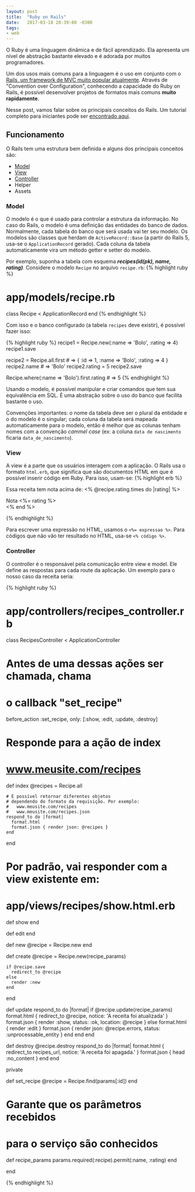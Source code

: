 ```yaml
---
layout: post
title:  "Ruby on Rails"
date:   2017-03-18 20:39:00 -0300
tags:
- web
---
```

O Ruby é uma linguagem dinâmica e de fácil aprendizado. Ela
apresenta um nível de abstração bastante elevado e é adorada por muitos
programadores.

Um dos usos mais comuns para a linguagem é o uso em conjunto com o 
[Rails, um framework de MVC muito popular atualmente](http://rubyonrails.org/). 
Através de "Convention over Configuration", conhecendo a capacidade 
do Ruby on Rails, é possível desenvolver projetos de formatos 
mais comuns **muito rapidamente**.

Nesse post, vamos falar sobre os principais conceitos do Rails.
Um tutorial completo para iniciantes pode ser 
[encontrado aqui](http://guides.rubyonrails.org/getting_started.html).

## Funcionamento
O Rails tem uma estrutura bem definida e alguns dos principais conceitos são:
* [Model](#model)
* [View](#view)
* [Controller](#controller)
* Helper
* Assets

### Model
O modelo é o que é usado para controlar a estrutura da informação. No caso do Rails,
o modelo é uma definição das entidades do banco de dados. Normalmente, cada tabela
do banco que será usada vai ter seu modelo. Os modelos são classes que herdam
de `ActiveRecord::Base` (a partir do Rails 5, usa-se o `ApplicationRecord` gerado).
Cada coluna da tabela automaticamente vira um método getter e setter do modelo.

Por exemplo, suponha a tabela com esquema ***recipes(id(pk), name, rating)***.
Considere o modelo `Recipe` no arquivo `recipe.rb`:
{% highlight ruby %}
# app/models/recipe.rb
class Recipe < ApplicationRecord
end
{% endhighlight %}

Com isso e o banco configurado (a tabela `recipes` deve existir), é possível
fazer isso:

{% highlight ruby %}
recipe1 = Recipe.new(:name => 'Bolo', :rating => 4)
recipe1.save

recipe2 = Recipe.all.first # => { :id => 1, :name => 'Bolo', :rating => 4 }
recipe2.name # => 'Bolo'
recipe2.rating = 5
recipe2.save

Recipe.where(:name => 'Bolo').first.rating # => 5
{% endhighlight %}

Usando o modelo, é possível manipular e criar comandos que tem sua equivalência
em SQL. É uma abstração sobre o uso do banco que facilita bastante o uso.

Convenções importantes: o nome da tabela deve ser o plural da entidade e o 
do modelo é o singular; cada coluna da tabela será mapeada automaticamente
para o modelo, então é melhor que as colunas tenham nomes com a convenção
*cammel case* (ex: a coluna `data de nascimento` ficaria `data_de_nascimento`).

### View
A view é a parte que os usuários interagem com a aplicação. O Rails usa o formato
`html.erb`, que significa que são documentos HTML em que é possível inserir
código em Ruby. Para isso, usam-se:
{% highlight erb %}
<!-- app/views/recipes/index.html.erb -->
<label>Essa receita tem nota acima de: </label>
<% @recipe.rating.times do |rating| %>
    <div class="alguma-coisa">Nota <%= rating %></div>
<% end %>

<!-- Resultado para uma receita com rating = 4
<label>Essa receita tem nota acima de: </label>
<div class="alguma-coisa">Nota 0</div>
<div class="alguma-coisa">Nota 1</div>
<div class="alguma-coisa">Nota 2</div>
<div class="alguma-coisa">Nota 3</div>
-->
{% endhighlight %}

Para escrever uma expressão no HTML, usamos o `<%= expressao %>`.
Para códigos que não vão ter resultado no HTML, usa-se `<% código %>`.

### Controller
O controller é o responsável pela comunicação entre view e model. Ele
define as respostas para cada route da aplicação. Um exemplo para o 
nosso caso da receita seria:

{% highlight ruby %}
# app/controllers/recipes_controller.rb
class RecipesController < ApplicationController

  # Antes de uma dessas ações ser chamada, chama
  # o callback "set_recipe"
  before_action :set_recipe, only: [:show, :edit, :update, :destroy]

  # Responde para a ação de index
  # www.meusite.com/recipes
  def index
    @recipes = Recipe.all
    
    # É possível retornar diferentes objetos 
    # dependendo do formato da requisição. Por exemplo:
    #   www.meusite.com/recipes
    #   www.meusite.com/recipes.json
    respond_to do |format|
      format.html
      format.json { render json: @recipes }
    end
  end

  # Por padrão, vai responder com a view existente em:
  # app/views/recipes/show.html.erb
  def show
  end

  def edit
  end

  def new
    @recipe = Recipe.new
  end

  def create
    @recipe = Recipe.new(recipe_params)

    if @recipe.save
      redirect_to @recipe
    else
      render :new
    end
  end

  def update
    respond_to do |format|
      if @recipe.update(recipe_params)
        format.html { redirect_to @recipe, notice: 'A receita foi atualizada' }
        format.json { render :show, status: :ok, location: @recipe }
      else
        format.html { render :edit }
        format.json { render json: @recipe.errors, status: :unprocessable_entity }
      end
    end
  end

  def destroy
    @recipe.destroy
    respond_to do |format|
      format.html { redirect_to recipes_url, notice: 'A receita foi apagada.' }
      format.json { head :no_content }
    end
  end

  private

  def set_recipe
    @recipe = Recipe.find(params[:id])
  end

  # Garante que os parâmetros recebidos 
  # para o serviço são conhecidos
  def recipe_params
    params.required(:recipe).permit(:name, :rating)
  end

end

{% endhighlight %}
